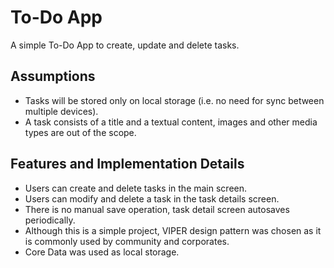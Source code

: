 # To-Do App
A simple To-Do App to create, update and delete tasks.

## Assumptions
- Tasks will be stored only on local storage (i.e. no need for sync between multiple devices).
- A task consists of a title and a textual content, images and other media types are out of the scope.

## Features and Implementation Details
- Users can create and delete tasks in the main screen.
- Users can modify and delete a task in the task details screen.
- There is no manual save operation, task detail screen autosaves periodically.
- Although this is a simple project, VIPER design pattern was chosen as it is commonly used by community and corporates. 
- Core Data was used as local storage.